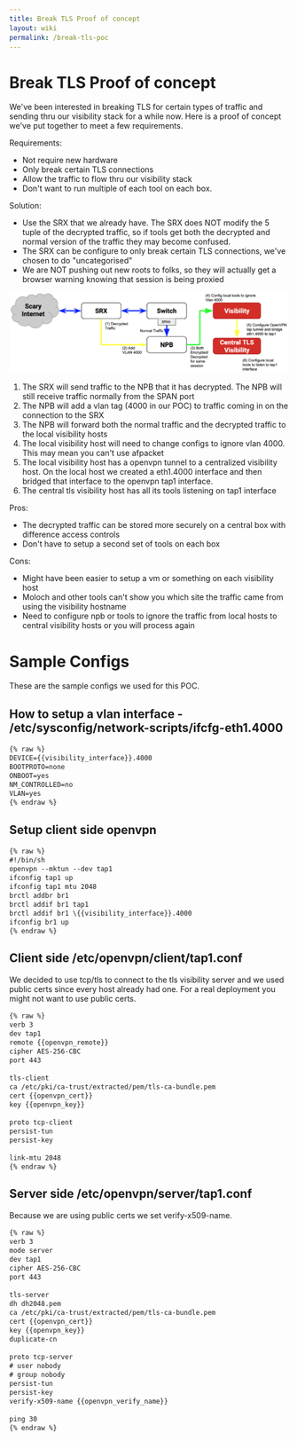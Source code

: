 ```yaml
---
title: Break TLS Proof of concept
layout: wiki
permalink: /break-tls-poc
---
```


<div class="full-height-and-width-container with-footer p-3" markdown="1">

# Break TLS Proof of concept

We've been interested in breaking TLS for certain types of traffic and sending thru our visibility stack for a while now.
Here is a proof of concept we've put together to meet a few requirements.

Requirements:
* Not require new hardware
* Only break certain TLS connections
* Allow the traffic to flow thru our visibility stack
* Don't want to run multiple of each tool on each box.

Solution:
* Use the SRX that we already have. The SRX does NOT modify the 5 tuple of the decrypted traffic, so if tools get both the decrypted and normal version of the traffic they may become confused.
* The SRX can be configure to only break certain TLS connections, we've chosen to do "uncategorised"
* We are NOT pushing out new roots to folks, so they will actually get a browser warning knowing that session is being proxied

![Break TLS POC](/assets/break-tls-poc.png)


1. The SRX will send traffic to the NPB that it has decrypted. The NPB will still receive traffic normally from the SPAN port
2. The NPB will add a vlan tag (4000 in our POC) to traffic coming in on the connection to the SRX
3. The NPB will forward both the normal traffic and the decrypted traffic to the local visibility hosts
4. The local visibility host will need to change configs to ignore vlan 4000. This may mean you can't use afpacket
5. The local visibility host has a openvpn tunnel to a centralized visibility host. On the local host we created a eth1.4000 interface and then bridged that interface to the openvpn tap1 interface.
6. The central tls visibility host has all its tools listening on tap1 interface

Pros:
* The decrypted traffic can be stored more securely on a central box with difference access controls
* Don't have to setup a second set of tools on each box

Cons:
* Might have been easier to setup a vm or something on each visibility host
* Moloch and other tools can't show you which site the traffic came from using the visibility hostname
* Need to configure npb or tools to ignore the traffic from local hosts to central visibility hosts or you will process again

# Sample Configs

These are the sample configs we used for this POC.

## How to setup a vlan interface - /etc/sysconfig/network-scripts/ifcfg-eth1.4000

```
{% raw %}
DEVICE={{visibility_interface}}.4000
BOOTPROTO=none
ONBOOT=yes
NM_CONTROLLED=no
VLAN=yes
{% endraw %}
```

## Setup client side openvpn 

```
{% raw %}
#!/bin/sh
openvpn --mktun --dev tap1
ifconfig tap1 up
ifconfig tap1 mtu 2048
brctl addbr br1
brctl addif br1 tap1
brctl addif br1 \{{visibility_interface}}.4000
ifconfig br1 up
{% endraw %}
```

## Client side /etc/openvpn/client/tap1.conf

We decided to use tcp/tls to connect to the tls visibility server and we used public certs since every host already had one.
For a real deployment you might not want to use public certs.

```
{% raw %}
verb 3
dev tap1
remote {{openvpn_remote}}
cipher AES-256-CBC
port 443

tls-client
ca /etc/pki/ca-trust/extracted/pem/tls-ca-bundle.pem
cert {{openvpn_cert}}
key {{openvpn_key}}

proto tcp-client
persist-tun
persist-key

link-mtu 2048
{% endraw %}
```

## Server side /etc/openvpn/server/tap1.conf

Because we are using public certs we set verify-x509-name.

```
{% raw %}
verb 3
mode server
dev tap1
cipher AES-256-CBC
port 443

tls-server
dh dh2048.pem
ca /etc/pki/ca-trust/extracted/pem/tls-ca-bundle.pem
cert {{openvpn_cert}}
key {{openvpn_key}}
duplicate-cn

proto tcp-server
# user nobody
# group nobody
persist-tun
persist-key
verify-x509-name {{openvpn_verify_name}}

ping 30
{% endraw %}
```

</div>

